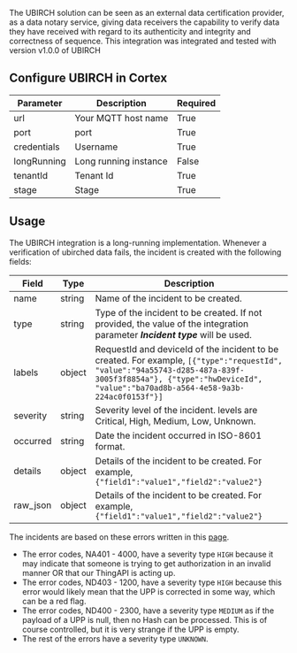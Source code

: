 The UBIRCH solution can be seen as an external data certification provider, as a data notary service, giving data receivers the capability to verify data they have received with regard to its authenticity and integrity and correctness of sequence.
This integration was integrated and tested with version v1.0.0 of UBIRCH

## Configure UBIRCH in Cortex


| **Parameter** | **Description** | **Required** |
| --- | --- | --- |
| url | Your MQTT host name | True |
| port | port | True |
| credentials | Username | True |
| longRunning | Long running instance | False |
| tenantId | Tenant Id | True |
| stage | Stage | True |


## Usage

The UBIRCH integration is a long-running implementation. Whenever a verification of ubirched data fails, the incident is created with the following fields:

| **Field** | **Type** | **Description** |
| --- | --- | --- |
| name | string | Name of the incident to be created. |
| type | string | Type of the incident to be created. If not provided, the value of the integration parameter ***Incident type*** will be used.  |
| labels | object | RequestId and deviceId of the incident to be created. For example, `[{"type":"requestId", "value":"94a55743-d285-487a-839f-3005f3f8854a"}, {"type":"hwDeviceId", "value":"ba70ad8b-a564-4e58-9a3b-224ac0f0153f"}]` |
| severity | string | Severity level of the incident. levels are Critical, High, Medium, Low, Unknown. | 
| occurred | string | Date the incident occurred in ISO-8601 format. |
| details | object | Details of the incident to be created. For example, `{"field1":"value1","field2":"value2"}` |
| raw_json | object | Details of the incident to be created. For example, `{"field1":"value1","field2":"value2"}` |

The incidents are based on these errors written in this [page](https://github.com/ubirch/niomon-http#error-codes).

- The error codes, NA401 - 4000, have a severity type `HIGH` because it may indicate that someone is trying to get authorization in an invalid manner OR that our ThingAPI is acting up.
- The error codes, ND403 - 1200, have a severity type `HIGH` because this error would likely mean that the UPP is corrected in some way, which can be a red flag.
- The error codes, ND400 - 2300, have a severity type `MEDIUM` as if the payload of a UPP is null, then no Hash can be processed. This is of course controlled, but it is very strange if the UPP is empty.
- The rest of the errors have a severity type `UNKNOWN`.